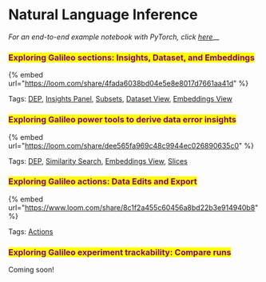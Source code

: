 # Natural Language Inference

_For an end-to-end example notebook with PyTorch, click_ [_here_](https://colab.research.google.com/drive/1vDt4N7BMhKw8m1dYSsqBMersNg1HsU34?usp=sharing)__

### <mark style="color:purple;">**Exploring Galileo sections: Insights, Dataset, and Embeddings**</mark> &#x20;

{% embed url="https://loom.com/share/4fada6038bd04e5e8e8017d7661aa41d" %}

Tags: [DEP](../glossary/galileo-product-features/galileo-data-error-potential-dep.md), [Insights Panel](../glossary/galileo-product-features/insights-panel.md), [Subsets](../glossary/galileo-product-features/hard-easy-misclassified-subsets.md), [Dataset View](../glossary/galileo-product-features/dataset-view.md), [Embeddings View](../glossary/galileo-product-features/embeddings-view.md)

### <mark style="color:purple;">**Exploring Galileo power tools to derive data error insights**</mark>

{% embed url="https://loom.com/share/dee565fa969c48c9944ec026890635c0" %}

Tags: [DEP](../glossary/galileo-product-features/galileo-data-error-potential-dep.md), [Similarity Search](../glossary/galileo-product-features/similarity-search.md), [Embeddings View](../glossary/galileo-product-features/embeddings-view.md), [Slices](../glossary/galileo-product-features/dataset-slices.md)

### <mark style="color:purple;">**Exploring Galileo actions: Data Edits and Export**</mark>

{% embed url="https://www.loom.com/share/8c1f2a455c60456a8bd22b3e914940b8" %}

Tags: [Actions](../glossary/galileo-product-features/actions.md)

### <mark style="color:purple;">**Exploring Galileo experiment trackability: Compare runs**</mark>

Coming soon!

